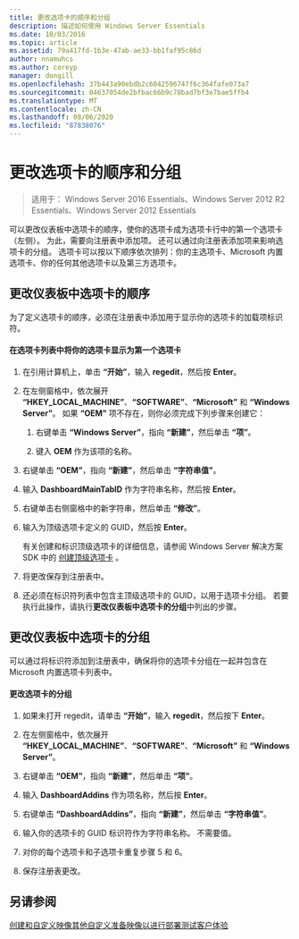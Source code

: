 ```yaml
---
title: 更改选项卡的顺序和分组
description: 描述如何使用 Windows Server Essentials
ms.date: 10/03/2016
ms.topic: article
ms.assetid: 79a417fd-1b3e-47ab-ae33-bb1faf95c86d
author: nnamuhcs
ms.author: coreyp
manager: dongill
ms.openlocfilehash: 37b443a90ebdb2c6042596747f6c364fafe073a7
ms.sourcegitcommit: 04637054de2bfbac66b9c78bad7bf3e7bae5ffb4
ms.translationtype: MT
ms.contentlocale: zh-CN
ms.lasthandoff: 08/06/2020
ms.locfileid: "87838076"
---
```

# <a name="change-the-order-and-grouping-of-tabs"></a>更改选项卡的顺序和分组

>适用于： Windows Server 2016 Essentials、Windows Server 2012 R2 Essentials、Windows Server 2012 Essentials

可以更改仪表板中选项卡的顺序，使你的选项卡成为选项卡行中的第一个选项卡（左侧）。 为此，需要向注册表中添加项。 还可以通过向注册表添加项来影响选项卡的分组。 选项卡可以按以下顺序依次排列：你的主选项卡、Microsoft 内置选项卡、你的任何其他选项卡以及第三方选项卡。

## <a name="change-the-order-of-the-tabs-in-the-dashboard"></a>更改仪表板中选项卡的顺序
 为了定义选项卡的顺序，必须在注册表中添加用于显示你的选项卡的加载项标识符。

#### <a name="to-display-your-tab-first-in-the-list-of-tabs"></a>在选项卡列表中将你的选项卡显示为第一个选项卡

1.  在引用计算机上，单击 **“开始”**，输入 **regedit**，然后按 **Enter**。

2.  在左侧窗格中，依次展开 **“HKEY_LOCAL_MACHINE”**、**“SOFTWARE”**、**“Microsoft”** 和 **“Windows Server”**。 如果 **“OEM”** 项不存在，则你必须完成下列步骤来创建它：

    1.  右键单击 **“Windows Server”**，指向 **“新建”**，然后单击 **“项”**。

    2.  键入 **OEM** 作为该项的名称。

3.  右键单击 **“OEM”**，指向 **“新建”**，然后单击 **“字符串值”**。

4.  输入 **DashboardMainTabID** 作为字符串名称，然后按 **Enter**。

5.  右键单击右侧窗格中的新字符串，然后单击 **“修改”**。

6.  输入为顶级选项卡定义的 GUID，然后按 **Enter**。

     有关创建和标识顶级选项卡的详细信息，请参阅 Windows Server 解决方案 SDK 中的 [创建顶级选项卡](/previous-versions/windows/server-essentials/gg513957(v=msdn.10)) 。

7.  将更改保存到注册表中。

8.  还必须在标识符列表中包含主顶级选项卡的 GUID，以用于选项卡分组。 若要执行此操作，请执行**更改仪表板中选项卡的分组**中列出的步骤。

## <a name="change-the-grouping-of-tabs-in-the-dashboard"></a>更改仪表板中选项卡的分组
 可以通过将标识符添加到注册表中，确保将你的选项卡分组在一起并包含在 Microsoft 内置选项卡列表中。

#### <a name="to-change-the-grouping-of-tabs"></a>更改选项卡的分组

1.  如果未打开 regedit，请单击 **“开始”**，输入 **regedit**，然后按下 **Enter**。

2.  在左侧窗格中，依次展开 **“HKEY_LOCAL_MACHINE”**、**“SOFTWARE”**、**“Microsoft”** 和 **“Windows Server”**。

3.  右键单击 **“OEM”**，指向 **“新建”**，然后单击 **“项”**。

4.  输入 **DashboardAddins** 作为项名称，然后按 **Enter**。

5.  右键单击 **“DashboardAddins”**，指向 **“新建”**，然后单击 **“字符串值”**。

6.  输入你的选项卡的 GUID 标识符作为字符串名称。 不需要值。

7.  对你的每个选项卡和子选项卡重复步骤 5 和 6。

8.  保存注册表更改。

## <a name="see-also"></a>另请参阅
 [创建和自定义映像](Creating-and-Customizing-the-Image.md)[其他自定义](Additional-Customizations.md)[准备映像以进行部署](Preparing-the-Image-for-Deployment.md)[测试客户体验](Testing-the-Customer-Experience.md)
